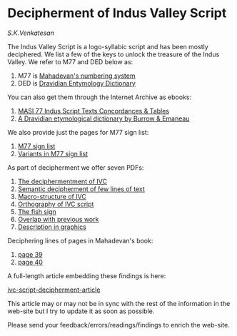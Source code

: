 # Decipherment of Indus Valley Script


*S.K.Venkatesan*


The Indus Valley Script is a logo-syllabic script and has been mostly deciphered. We list a few of the keys to unlock the treasure of the Indus Valley. We refer to M77 and DED below as:

1. M77 is [Mahadevan's numbering system](https://indusscript.in/)
2. DED is [Dravidian Entymology Dictionary](https://dsal.uchicago.edu/dictionaries/burrow/)

You can also get them through the Internet Archive as ebooks:

1. [MASI 77 Indus Script Texts Concordances & Tables](https://archive.org/details/masi77indusscripttextsconcordancestablesiravathammahadevan_410_D)
2. [A Dravidian etymological dictionary by Burrow &amp; Emaneau](https://archive.org/details/dravidianetymolo0000burr_u1k6/mode/2up)

We also provide just the pages for M77 sign list:

1. [M77 sign list](M77-sign-list.pdf)
2. [Variants in M77 sign list](M77-variants.pdf)

As part of decipherment we offer seven PDFs:

1. [The deciphermentment of IVC](ivc-script-decipherment.pdf)
2. [Semantic decipherment of few lines of text](ivc-readings.pdf)
3. [Macro-structure of IVC](macro-structures-ivc-script.pdf)
4. [Orthography of IVC script](orthography-ivc.pdf)
5. [The fish sign](fish-sign.pdf)
6. [Overlap with previous work](overlap-with-other-work.pdf)
7. [Description in graphics](description-in-graphics.pdf)

Deciphering lines of pages in Mahadevan's book:

1. [page 39](https://github.com/Sukii/decipher-ivc/blob/main/pages/p39.pdf)
1. [page 40](https://github.com/Sukii/decipher-ivc/blob/main/pages/p40.pdf)


A full-length article embedding these findings is here:

[ivc-script-decipherment-article](https://archive.org/details/ivc-script-decipherment-article_20250226)

This article may or may not be in sync with the rest of the information in the web-site but I try to update it as soon as possible.

Please send your feedback/errors/readings/findings to enrich the web-site.

